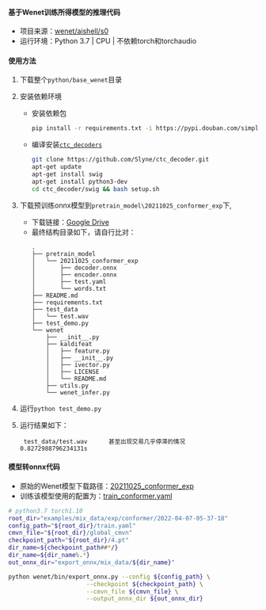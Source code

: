 #### 基于Wenet训练所得模型的推理代码
- 项目来源：[wenet/aishell/s0](https://github.com/wenet-e2e/wenet/blob/main/examples/aishell/s0/README.md)
- 运行环境：Python 3.7 | CPU | 不依赖torch和torchaudio

#### 使用方法
1. 下载整个`python/base_wenet`目录

2. 安装依赖环境
   - 安装依赖包
        ```bash
        pip install -r requirements.txt -i https://pypi.douban.com/simple/
        ```
    - 编译安装[`ctc_decoders`](https://github.com/Slyne/ctc_decoder)
        ```bash
        git clone https://github.com/Slyne/ctc_decoder.git
        apt-get update
        apt-get install swig
        apt-get install python3-dev
        cd ctc_decoder/swig && bash setup.sh
        ```

3. 下载预训练onnx模型到`pretrain_model\20211025_conformer_exp`下,
    - 下载链接：[Google Drive](https://drive.google.com/drive/folders/1Jv9pi44McsGfpFrK9R8zm9ZJuVzlP-uL?usp=sharing)
    - 最终结构目录如下，请自行比对：
        ```text
        .
        ├── pretrain_model
        │   └── 20211025_conformer_exp
        │       ├── decoder.onnx
        │       ├── encoder.onnx
        │       ├── test.yaml
        │       └── words.txt
        ├── README.md
        ├── requirements.txt
        ├── test_data
        │   └── test.wav
        ├── test_demo.py
        └── wenet
            ├── __init__.py
            ├── kaldifeat
            │   ├── feature.py
            │   ├── __init__.py
            │   ├── ivector.py
            │   ├── LICENSE
            │   └── README.md
            ├── utils.py
            └── wenet_infer.py
        ```


4. 运行`python test_demo.py`
5. 运行结果如下：
   ```text
    test_data/test.wav      甚至出现交易几乎停滞的情况      0.8272988796234131s
   ```

#### 模型转onnx代码
- 原始的Wenet模型下载路径：[20211025_conformer_exp](https://wenet-1256283475.cos.ap-shanghai.myqcloud.com/models/aishell/20211025_conformer_exp.tar.gz)
- 训练该模型使用的配置为：[train_conformer.yaml](https://github.com/wenet-e2e/wenet/blob/a92952827c/examples/aishell/s0/conf/train_conformer.yaml)
```bash
# python3.7 torch1.10
root_dir="examples/mix_data/exp/conformer/2022-04-07-05-37-18"
config_path="${root_dir}/train.yaml"
cmvn_file="${root_dir}/global_cmvn"
checkpoint_path="${root_dir}/4.pt"
dir_name=${checkpoint_path##*/}
dir_name=${dir_name%.*}
out_onnx_dir="export_onnx/mix_data/${dir_name}"

python wenet/bin/export_onnx.py --config ${config_path} \
                      --checkpoint ${checkpoint_path} \
                      --cmvn_file ${cmvn_file} \
                      --output_onnx_dir ${out_onnx_dir}

```
